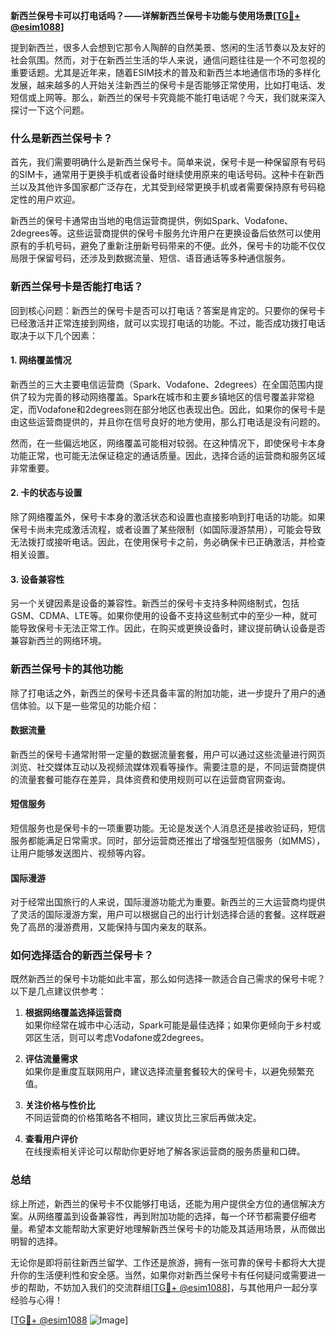 **新西兰保号卡可以打电话吗？——详解新西兰保号卡功能与使用场景[[TG💪+ @esim1088](https://t.me/s/esim1088)]**

提到新西兰，很多人会想到它那令人陶醉的自然美景、悠闲的生活节奏以及友好的社会氛围。然而，对于在新西兰生活的华人来说，通信问题往往是一个不可忽视的重要话题。尤其是近年来，随着ESIM技术的普及和新西兰本地通信市场的多样化发展，越来越多的人开始关注新西兰的保号卡是否能够正常使用，比如打电话、发短信或上网等。那么，新西兰的保号卡究竟能不能打电话呢？今天，我们就来深入探讨一下这个问题。

### 什么是新西兰保号卡？

首先，我们需要明确什么是新西兰保号卡。简单来说，保号卡是一种保留原有号码的SIM卡，通常用于更换手机或者设备时继续使用原来的电话号码。这种卡在新西兰以及其他许多国家都广泛存在，尤其受到经常更换手机或者需要保持原有号码稳定性的用户欢迎。

新西兰的保号卡通常由当地的电信运营商提供，例如Spark、Vodafone、2degrees等。这些运营商提供的保号卡服务允许用户在更换设备后依然可以使用原有的手机号码，避免了重新注册新号码带来的不便。此外，保号卡的功能不仅仅局限于保留号码，还涉及到数据流量、短信、语音通话等多种通信服务。

### 新西兰保号卡是否能打电话？

回到核心问题：新西兰的保号卡是否可以打电话？答案是肯定的。只要你的保号卡已经激活并正常连接到网络，就可以实现打电话的功能。不过，能否成功拨打电话取决于以下几个因素：

#### 1. 网络覆盖情况

新西兰的三大主要电信运营商（Spark、Vodafone、2degrees）在全国范围内提供了较为完善的移动网络覆盖。Spark在城市和主要乡镇地区的信号覆盖非常稳定，而Vodafone和2degrees则在部分地区也表现出色。因此，如果你的保号卡是由这些运营商提供的，并且你在信号良好的地方使用，那么打电话是没有问题的。

然而，在一些偏远地区，网络覆盖可能相对较弱。在这种情况下，即使保号卡本身功能正常，也可能无法保证稳定的通话质量。因此，选择合适的运营商和服务区域非常重要。

#### 2. 卡的状态与设置

除了网络覆盖外，保号卡本身的激活状态和设置也直接影响到打电话的功能。如果保号卡尚未完成激活流程，或者设置了某些限制（如国际漫游禁用），可能会导致无法拨打或接听电话。因此，在使用保号卡之前，务必确保卡已正确激活，并检查相关设置。

#### 3. 设备兼容性

另一个关键因素是设备的兼容性。新西兰的保号卡支持多种网络制式，包括GSM、CDMA、LTE等。如果你使用的设备不支持这些制式中的至少一种，就可能导致保号卡无法正常工作。因此，在购买或更换设备时，建议提前确认设备是否兼容新西兰的网络环境。

### 新西兰保号卡的其他功能

除了打电话之外，新西兰的保号卡还具备丰富的附加功能，进一步提升了用户的通信体验。以下是一些常见的功能介绍：

#### 数据流量

新西兰的保号卡通常附带一定量的数据流量套餐，用户可以通过这些流量进行网页浏览、社交媒体互动以及视频流媒体观看等操作。需要注意的是，不同运营商提供的流量套餐可能存在差异，具体资费和使用规则可以在运营商官网查询。

#### 短信服务

短信服务也是保号卡的一项重要功能。无论是发送个人消息还是接收验证码，短信服务都能满足日常需求。同时，部分运营商还推出了增强型短信服务（如MMS），让用户能够发送图片、视频等内容。

#### 国际漫游

对于经常出国旅行的人来说，国际漫游功能尤为重要。新西兰的三大运营商均提供了灵活的国际漫游方案，用户可以根据自己的出行计划选择合适的套餐。这样既避免了高昂的漫游费用，又能保持与国内亲友的联系。

### 如何选择适合的新西兰保号卡？

既然新西兰的保号卡功能如此丰富，那么如何选择一款适合自己需求的保号卡呢？以下是几点建议供参考：

1. **根据网络覆盖选择运营商**  
   如果你经常在城市中心活动，Spark可能是最佳选择；如果你更倾向于乡村或郊区生活，则可以考虑Vodafone或2degrees。

2. **评估流量需求**  
   如果你是重度互联网用户，建议选择流量套餐较大的保号卡，以避免频繁充值。

3. **关注价格与性价比**  
   不同运营商的价格策略各不相同，建议货比三家后再做决定。

4. **查看用户评价**  
   在线搜索相关评论可以帮助你更好地了解各家运营商的服务质量和口碑。

### 总结

综上所述，新西兰的保号卡不仅能够打电话，还能为用户提供全方位的通信解决方案。从网络覆盖到设备兼容性，再到附加功能的选择，每一个环节都需要仔细考量。希望本文能帮助大家更好地理解新西兰保号卡的功能及其适用场景，从而做出明智的选择。

无论你是即将前往新西兰留学、工作还是旅游，拥有一张可靠的保号卡都将大大提升你的生活便利性和安全感。当然，如果你对新西兰保号卡有任何疑问或需要进一步的帮助，不妨加入我们的交流群组[[TG💪+ @esim1088](https://t.me/s/esim1088)]，与其他用户一起分享经验与心得！

[[TG💪+ @esim1088](https://t.me/s/esim1088) ![Image](https://i.postimg.cc/4NQfJmqS/Snipaste-2025-05-13-00-14-12.png)]